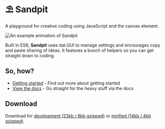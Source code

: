⛱ Sandpit
==========

A playground for creative coding using JavaScript and the canvas element.

![An example animation of Sandpit](https://sandpitjs.com/assets/images/animation.gif)

Built in ES6, **Sandpit** uses dat.GUI to manage settings and encourages copy and paste sharing of ideas. It features a bunch of helpers so you can get straight down to coding.

## So, how?

- [Getting started](https://github.com/superhighfives/sandpit/wiki) - Find out more about getting started
- [View the docs](https://sandpitjs.com/docs/sandpit/0.1.0) - Go straight for the heavy stuff via the docs

## Download

Download for [development (23kb / 6kb gzipped)](https://sandpitjs.com/dist/sandpit.js) or [minfied (14kb / 4kb gzipped)](https://sandpitjs.com/dist/sandpit.min.js).
